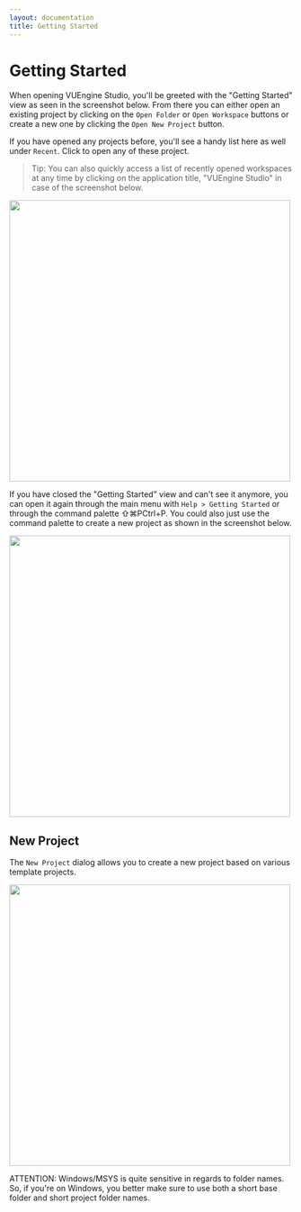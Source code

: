```yaml
---
layout: documentation
title: Getting Started
---
```


# Getting Started

When opening VUEngine Studio, you'll be greeted with the "Getting Started" view as seen in the screenshot below. From there you can either open an existing project by clicking on the `Open Folder` or `Open Workspace` buttons or create a new one by clicking the `Open New Project` button.

If you have opened any projects before, you'll see a handy list here as well under `Recent`. Click to open any of these project.

> Tip: You can also quickly access a list of recently opened workspaces at any time by clicking on the application title, "VUEngine Studio" in case of the screenshot below.

<a href="/documentation/images/getting-started/VUEngine-Studio-Getting-Started.png"><img src="/documentation/images/getting-started/VUEngine-Studio-Getting-Started.png" width="500" /></a>

If you have closed the "Getting Started" view and can't see it anymore, you can open it again through the main menu with `Help > Getting Started` or through the command palette <span class="keys target-os-osx">⇧⌘P</span><span class="keys target-os-not-osx">Ctrl+P</span>. You could also just use the command palette to create a new project as shown in the screenshot below.

<a href="/documentation/images/getting-started/VUEngine-Studio-Command-Palette-New-Project.png"><img src="/documentation/images/getting-started/VUEngine-Studio-Command-Palette-New-Project.png" width="500" /></a>

## New Project

The `New Project` dialog allows you to create a new project based on various template projects.

<a href="/documentation/images/getting-started/VUEngine-Studio-New-Project-Dialog.png"><img src="/documentation/images/getting-started/VUEngine-Studio-New-Project-Dialog.png" width="500" /></a>

ATTENTION: Windows/MSYS is quite sensitive in regards to folder names. So, if you're on Windows, you better make sure to use both a short base folder and short project folder names.
